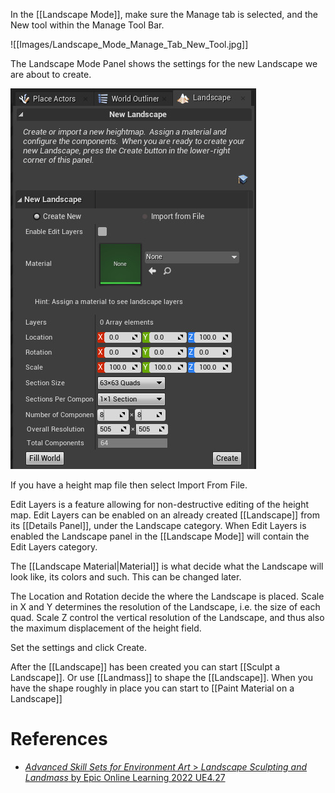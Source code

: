 In the [[Landscape Mode]], make sure the Manage tab is selected, and the New tool within the Manage Tool Bar.

![[Images/Landscape_Mode_Manage_Tab_New_Tool.jpg]]


The Landscape Mode Panel shows the settings for the new Landscape we are about to create.

![](Images/New_Landscape_Settings.jpg)

If you have a height map file then select Import From File.

Edit Layers is a feature allowing for non-destructive editing of the height map.
Edit Layers can be enabled on an already created [[Landscape]] from its [[Details Panel]], under the Landscape category.
When Edit Layers is enabled the Landscape panel in the [[Landscape Mode]] will contain the Edit Layers category.

The [[Landscape Material|Material]] is what decide what the Landscape will look like, its colors and such.
This can be changed later.

The Location and Rotation decide the where the Landscape is placed.
Scale in X and Y determines the resolution of the Landscape, i.e. the size of each quad.
Scale Z control the vertical resolution of the Landscape, and thus also the maximum displacement of the height field.

Set the settings and click Create.

After the [[Landscape]] has been created you can start [[Sculpt a Landscape]].
Or use [[Landmass]] to shape the [[Landscape]].
When you have the shape roughly in place  you can start to [[Paint Material on a Landscape]]


# References

- [_Advanced Skill Sets for Environment Art_ > _Landscape Sculpting and Landmass_ by Epic Online Learning 2022 UE4.27](https://dev.epicgames.com/community/learning/courses/Qwa/unreal-engine-advanced-skill-sets-for-environment-art/0Rz6/landscape-sculpting-and-landmass)
